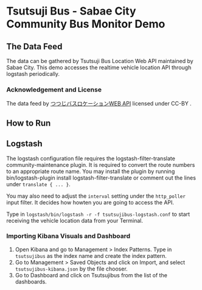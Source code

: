 # Tsutsuji Bus - Sabae City Community Bus Monitor Demo

## The Data Feed

The data can be gathered by Tsutsuji Bus Location Web API maintained by Sabae City. This demo accesses the realtime vehicle location API through logstash periodically.

### Acknowledgement and License

The data feed by [つつじバスロケーションWEB API](http://www.city.sabae.fukui.jp/users/tutujibus/web-api/web-api.html) licensed under CC-BY .

## How to Run

## Logstash

The logstash configuration file requires the logstash-filter-translate community-maintenance plugin. It is required to convert the route numbers to an appropriate route name. You may install the plugin by running bin/logstash-plugin install logstash-filter-translate or comment out the lines under `translate { ... }`. 

You may also need to adjust the `interval` setting under the `http_poller` input filter. It decides how howten you are going to access the API.

Type in `logstash/bin/logstash -r -f tsutsujibus-logstash.conf` to start receiving the vehicle location data from your Terminal.

### Importing Kibana Visuals and Dashboard

1. Open Kibana and go to Management > Index Patterns. Type in `tsutsujibus` as the index name and create the index pattern.
2. Go to Management > Saved Objects and click on Import, and select `tsutsujibus-kibana.json` by the file chooser.
3. Go to Dashboard and click on Tsutsujibus from the list of the dashboards.

